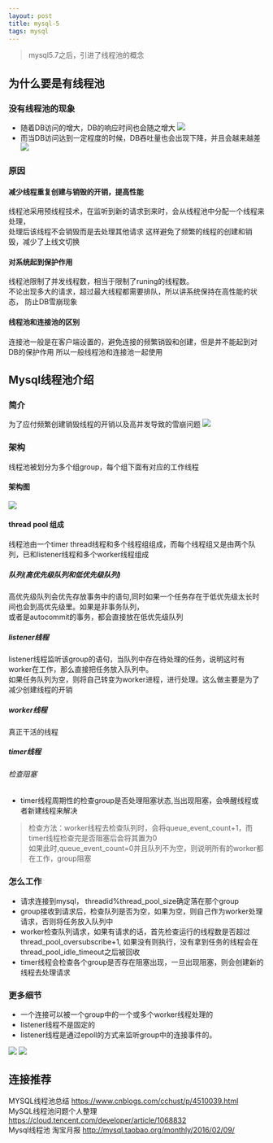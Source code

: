 ```yaml
--- 
layout: post 
title: mysql-5 
tags: mysql 
---
```

> mysql5.7之后，引进了线程池的概念

## 为什么要是有线程池
### 没有线程池的现象
- 随着DB访问的增大，DB的响应时间也会随之增大
![](https://cdn.jsdelivr.net/gh/nber1994/fu0k@master/uPic/20181101110752375_1220949134.png)
- 而当DB访问达到一定程度的时候，DB吞吐量也会出现下降，并且会越来越差
![](https://cdn.jsdelivr.net/gh/nber1994/fu0k@master/uPic/20181101110859422_1674643821.png)

### 原因
#### 减少线程重复创建与销毁的开销，提高性能
线程池采用预线程技术，在监听到新的请求到来时，会从线程池中分配一个线程来处理，  
处理后该线程不会销毁而是去处理其他请求
这样避免了频繁的线程的创建和销毁，减少了上线文切换
#### 对系统起到保护作用
线程池限制了并发线程数，相当于限制了runing的线程数。  
不论出现多大的请求，超过最大线程都需要排队，所以讲系统保持在高性能的状态， 防止DB雪崩现象

#### 线程池和连接池的区别
连接池一般是在客户端设置的，避免连接的频繁销毁和创建，但是并不能起到对DB的保护作用
所以一般线程池和连接池一起使用

## Mysql线程池介绍
### 简介
为了应付频繁创建销毁线程的开销以及高并发导致的雪崩问题
![](https://cdn.jsdelivr.net/gh/nber1994/fu0k@master/uPic/20181101111906731_304857661.png)

### 架构
线程池被划分为多个组group，每个组下面有对应的工作线程
#### 架构图
![](https://cdn.jsdelivr.net/gh/nber1994/fu0k@master/uPic/20181101112056619_915771195.png)

#### thread pool 组成
线程池由一个timer thread线程和多个线程组组成，而每个线程组又是由两个队列，已和listener线程和多个worker线程组成
##### 队列(高优先级队列和低优先级队列)
高优先级队列会优先存放事务中的语句,同时如果一个任务存在于低优先级太长时间也会到高优先级里。如果是非事务队列，  
或者是autocommit的事务，都会直接放在低优先级队列
##### listener线程
listener线程监听该group的语句，当队列中存在待处理的任务，说明这时有worker在工作，那么直接把任务放入队列中。  
如果任务队列为空，则将自己转变为worker进程，进行处理。这么做主要是为了减少创建线程的开销
##### worker线程
真正干活的线程
##### timer线程
###### 检查阻塞
- timer线程周期性的检查group是否处理阻塞状态,当出现阻塞，会唤醒线程或者新建线程来解决  
> 检查方法：worker线程去检查队列时，会将queue_event_count+1，而timer线程检查完是否阻塞后会将其置为0  
> 如果此时,queue_event_count=0并且队列不为空，则说明所有的worker都在工作，group阻塞  

### 怎么工作
- 请求连接到mysql， threadid%thread_pool_size确定落在那个group
- group接收到请求后，检查队列是否为空，如果为空，则自己作为worker处理请求，否则将任务放入队列中
- worker检查队列请求，如果有请求的话，首先检查运行的线程数是否超过thread_pool_oversubscribe+1, 如果没有则执行，没有拿到任务的线程会在thread_pool_idle_timeout之后被回收
- timer线程会检查各个group是否存在阻塞出现，一旦出现阻塞，则会创建新的线程去处理请求

### 更多细节
- 一个连接可以被一个group中的一个或多个worker线程处理的
- listener线程不是固定的
- listener线程是通过epoll的方式来监听group中的连接事件的。

![](https://cdn.jsdelivr.net/gh/nber1994/fu0k@master/uPic/20181101115827163_935281056.png)
![](https://cdn.jsdelivr.net/gh/nber1994/fu0k@master/uPic/20181101115848289_1835895799.png)

## 连接推荐
MYSQL线程池总结 https://www.cnblogs.com/cchust/p/4510039.html  
MySQL线程池问题个人整理 https://cloud.tencent.com/developer/article/1068832  
Mysql线程池 淘宝月报 http://mysql.taobao.org/monthly/2016/02/09/
